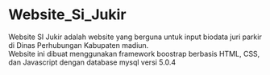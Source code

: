 # Website_Si_Jukir
Website SI Jukir adalah website yang berguna untuk input biodata juri parkir di Dinas Perhubungan Kabupaten madiun.  
Website ini dibuat menggunakan framework boostrap berbasis HTML, CSS, dan Javascript dengan database mysql versi 5.0.4 
